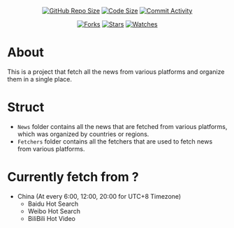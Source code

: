 ﻿<p align="center">
    <a href="#"><img src="https://img.shields.io/github/repo-size/Dynesshely/EverydayNews?color=%234682B4" alt="GitHub Repo Size"></a>
    <a href="#"><img src="https://img.shields.io/github/languages/code-size/Dynesshely/EverydayNews" alt="Code Size"></a>
    <a href="https://github.com/Dynesshely/EverydayNews/commits/"><img src="https://img.shields.io/github/commit-activity/m/Dynesshely/EverydayNews" alt="Commit Activity"></a>
</p>

<p align="center">
    <a href="https://github.com/Dynesshely/EverydayNews/network/members"><img src="https://img.shields.io/github/forks/Dynesshely/EverydayNews?style=social" alt="Forks"></a>
    <a href="https://github.com/Dynesshely/EverydayNews/stargazers"><img src="https://img.shields.io/github/stars/Dynesshely/EverydayNews?style=social" alt="Stars"></a>
    <a href="https://github.com/Dynesshely/EverydayNews/watchers"><img src="https://img.shields.io/github/watchers/Dynesshely/EverydayNews?style=social" alt="Watches"></a>
</p>

# About

This is a project that fetch all the news from various platforms and organize them in a single place.

# Struct

- `News` folder contains all the news that are fetched from various platforms, which was organized by countries or regions.
- `Fetchers` folder contains all the fetchers that are used to fetch news from various platforms.

# Currently fetch from ?

- China (At every 6:00, 12:00, 20:00 for UTC+8 Timezone)
  - Baidu Hot Search
  - Weibo Hot Search
  - BiliBili Hot Video
